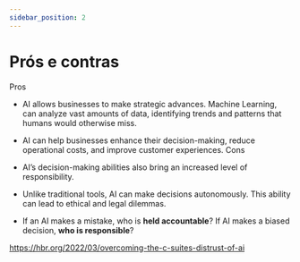 ```yaml
---
sidebar_position: 2
---
```

# Prós e contras
Pros
- AI allows businesses to make strategic advances. 
Machine Learning, can analyze vast amounts of data, identifying trends and patterns that humans would otherwise miss. 
- AI can help businesses enhance their decision-making, reduce operational costs, and improve customer experiences.
Cons

- AI’s decision-making abilities also bring an increased level of responsibility. 
- Unlike traditional tools, AI can make decisions autonomously. This ability can lead to ethical and legal dilemmas. 
- If an AI makes a mistake, who is **held accountable**? If AI makes a biased decision, **who is responsible**?


https://hbr.org/2022/03/overcoming-the-c-suites-distrust-of-ai